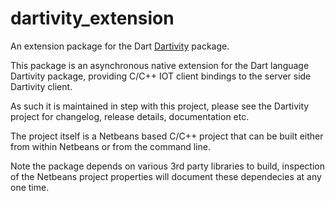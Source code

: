 # dartivity_extension
An extension package for the Dart [Dartivity](https://github.com/shamblett/dartivity) package.

This package is an asynchronous native extension for the Dart language Dartivity package, providing
C/C++ IOT client bindings to the server side Dartivity client.

As such it is maintained in step with this project, please see the Dartivity project for changelog,
release details, documentation etc.

The project itself is a Netbeans based C/C++ project that can be built either from within Netbeans or
from the command line.

Note the package depends on various 3rd party libraries to build, inspection of the Netbeans
project properties will document these dependecies at any one time.